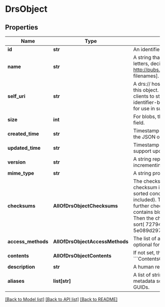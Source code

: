 # DrsObject

## Properties
Name | Type | Description | Notes
------------ | ------------- | ------------- | -------------
**id** | **str** | An identifier unique to this &#x60;&#x60;&#x60;DrsObject&#x60;&#x60;&#x60; | 
**name** | **str** | A string that can be used to name a &#x60;&#x60;&#x60;DrsObject&#x60;&#x60;&#x60;.         This string is made up of uppercase and lowercase letters, decimal digits, hypen, period, and underscore [A-Za-z0-9.-_].         See http://pubs.opengroup.org/onlinepubs/9699919799/basedefs/V1_chap03.html#tag_03_282[portable filenames]. | [optional] 
**self_uri** | **str** | A drs:// hostname-based URI, as defined in the DRS documentation, that tells clients how to access this object.         The intent of this field is to make DRS objects self-contained, and therefore easier for clients to store and pass around.         For example, if you arrive at this DRS JSON by resolving a compact identifier-based DRS URI,         the &#x60;&#x60;&#x60;self_uri&#x60;&#x60;&#x60; presents you with a hostname and properly encoded DRS ID for use in subsequent &#x60;&#x60;&#x60;access&#x60;&#x60;&#x60; endpoint calls. | 
**size** | **int** | For blobs, the blob size in bytes. For bundles, the cumulative size, in bytes, of items in the contents field. | 
**created_time** | **str** | Timestamp of content creation in RFC3339. (This is the creation time of the underlying content, not of the JSON object.) | 
**updated_time** | **str** | Timestamp of content update in RFC3339, identical to &#x60;&#x60;&#x60;created_time&#x60;&#x60;&#x60; in systems that do not support updates.         (This is the update time of the underlying content, not of the JSON object.) | [optional] 
**version** | **str** | A string representing a version. (Some systems may use checksum, a RFC3339 timestamp, or an incrementing version number.) | [optional] 
**mime_type** | **str** | A string providing the mime-type of the &#x60;&#x60;&#x60;DrsObject&#x60;&#x60;&#x60;. | [optional] 
**checksums** | **AllOfDrsObjectChecksums** | The checksum of the &#x60;&#x60;&#x60;DrsObject&#x60;&#x60;&#x60;. At least one checksum must be provided.         For blobs, the checksum is computed over the bytes in the blob.         For bundles, the checksum is computed over a sorted concatenation of the checksums of its         top-level contained objects (not recursive, names not included).         The list of checksums is sorted alphabetically (hex-code) before concatenation         and a further checksum is performed on the concatenated checksum value.         For example, if a bundle contains blobs with the following checksums:         md5(blob1) &#x3D; 72794b6d md5(blob2) &#x3D; 5e089d29 Then the checksum of the bundle is:         md5( concat( sort( md5(blob1), md5(blob2) ) ) ) &#x3D; md5( concat( sort( 72794b6d, 5e089d29 ) ) ) &#x3D;         md5( concat( 5e089d29, 72794b6d ) ) &#x3D; md5( 5e089d2972794b6d ) &#x3D; f7a29a04 | 
**access_methods** | **AllOfDrsObjectAccessMethods** | The list of access methods that can be used to fetch the &#x60;&#x60;&#x60;DrsObject&#x60;&#x60;&#x60;. Required for single blobs; optional for bundles. | [optional] 
**contents** | **AllOfDrsObjectContents** | If not set, this &#x60;&#x60;&#x60;DrsObject&#x60;&#x60;&#x60; is a single blob. If set, this &#x60;&#x60;&#x60;DrsObject&#x60;&#x60;&#x60; is a bundle containing         the listed &#x60;&#x60;&#x60;ContentsObject&#x60;&#x60;&#x60; s (some of which may be further nested). | [optional] 
**description** | **str** | A human readable description of the &#x60;&#x60;&#x60;DrsObject&#x60;&#x60;&#x60;. | [optional] 
**aliases** | **list[str]** | A list of strings that can be used to find other metadata about this &#x60;&#x60;&#x60;DrsObject&#x60;&#x60;&#x60; from external metadata sources.         These aliases can be used to represent secondary accession numbers or external GUIDs. | [optional] 

[[Back to Model list]](../README.md#documentation-for-models) [[Back to API list]](../README.md#documentation-for-api-endpoints) [[Back to README]](../README.md)

